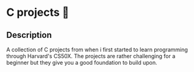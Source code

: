 # C projects 🤖

## Description
A collection of C projects from when i first started to learn programming through Harvard's CS50X. The projects are rather challenging for a beginner but they give you a good foundation to build upon.
